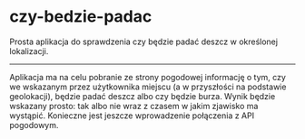 # czy-bedzie-padac
Prosta aplikacja do sprawdzenia czy będzie padać deszcz w określonej lokalizacji.
<hr>
Aplikacja ma na celu pobranie ze strony pogodowej informację o tym, czy we wskazanym przez użytkownika miejscu (a w przyszłości na podstawie geolokacji), 
będzie padać deszcz albo czy będzie burza. Wynik będzie wskazany prosto: tak albo nie wraz z czasem w jakim zjawisko ma wystąpić. Konieczne jest jeszcze
wprowadzenie połączenia z API pogodowym. 
